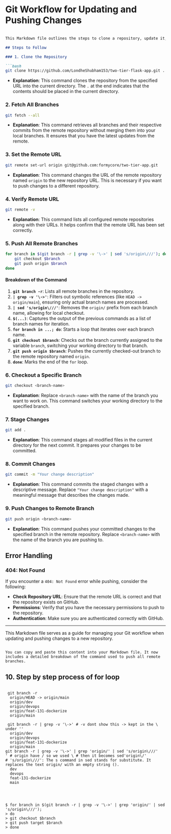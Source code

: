 # Git Workflow for Updating and Pushing Changes

```markdown

This Markdown file outlines the steps to clone a repository, update it, and push changes to a new remote repository. It includes commands and explanations for each step.

## Steps to Follow

### 1. Clone the Repository

```bash
git clone https://github.com/LondheShubham153/two-tier-flask-app.git .
```

- **Explanation**: This command clones the repository from the specified URL into the current directory. The `.` at the end indicates that the contents should be placed in the current directory.

### 2. Fetch All Branches

```bash
git fetch --all
```

- **Explanation**: This command retrieves all branches and their respective commits from the remote repository without merging them into your local branches. It ensures that you have the latest updates from the remote.

### 3. Set the Remote URL

```bash
git remote set-url origin git@github.com:formycore/two-tier-app.git
```

- **Explanation**: This command changes the URL of the remote repository named `origin` to the new repository URL. This is necessary if you want to push changes to a different repository.

### 4. Verify Remote URL

```bash
git remote -v
```

- **Explanation**: This command lists all configured remote repositories along with their URLs. It helps confirm that the remote URL has been set correctly.

### 5. Push All Remote Branches

```bash
for branch in $(git branch -r | grep -v '\->' | sed 's/origin\///'); do
    git checkout $branch
    git push origin $branch
done
```

#### Breakdown of the Command

1. **`git branch -r`**: Lists all remote branches in the repository.
2. **`| grep -v '\->'`**: Filters out symbolic references (like `HEAD -> origin/main`), ensuring only actual branch names are processed.
3. **`| sed 's/origin\///'`**: Removes the `origin/` prefix from each branch name, allowing for local checkout.
4. **`$(...)`**: Captures the output of the previous commands as a list of branch names for iteration.
5. **`for branch in ...; do`**: Starts a loop that iterates over each branch name.
6. **`git checkout $branch`**: Checks out the branch currently assigned to the variable `branch`, switching your working directory to that branch.
7. **`git push origin $branch`**: Pushes the currently checked-out branch to the remote repository named `origin`.
8. **`done`**: Marks the end of the `for` loop.

### 6. Checkout a Specific Branch

```bash
git checkout <branch-name>
```

- **Explanation**: Replace `<branch-name>` with the name of the branch you want to work on. This command switches your working directory to the specified branch.

### 7. Stage Changes

```bash
git add .
```

- **Explanation**: This command stages all modified files in the current directory for the next commit. It prepares your changes to be committed.

### 8. Commit Changes

```bash
git commit -m "Your change description"
```

- **Explanation**: This command commits the staged changes with a descriptive message. Replace `"Your change description"` with a meaningful message that describes the changes made.

### 9. Push Changes to Remote Branch

```bash
git push origin <branch-name>
```

- **Explanation**: This command pushes your committed changes to the specified branch in the remote repository. Replace `<branch-name>` with the name of the branch you are pushing to.

## Error Handling

### 404: Not Found

If you encounter a `404: Not Found` error while pushing, consider the following:

- **Check Repository URL**: Ensure that the remote URL is correct and that the repository exists on GitHub.
- **Permissions**: Verify that you have the necessary permissions to push to the repository.
- **Authentication**: Make sure you are authenticated correctly with GitHub.

---

This Markdown file serves as a guide for managing your Git workflow when updating and pushing changes to a new repository.
```

You can copy and paste this content into your Markdown file. It now includes a detailed breakdown of the command used to push all remote branches.
```
## 10. Step by step process of for loop
```

 git branch -r
  origin/HEAD -> origin/main
  origin/dev
  origin/devops
  origin/feat-131-dockerize
  origin/main

 git branch -r | grep -v '\->' # -v dont show this -> kept in the \ under ''
  origin/dev
  origin/devops
  origin/feat-131-dockerize
  origin/main
git branch -r | grep -v '\->' | grep 'origin/' | sed 's/origin\///'
' # origin have / so we used \ # then it becomes sed'origin\/' 
# 's/origin\///': The s command in sed stands for substitute. It replaces the text origin/ with an empty string ().
  dev
  devops
  feat-131-dockerize
  main




$ for branch in $(git branch -r | grep -v '\->' | grep 'origin/' | sed 's/origin\///');
> do
> git checkout $branch
> git push target $branch
> done
```